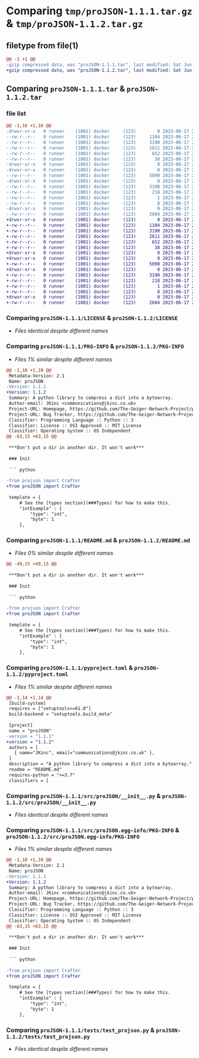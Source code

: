 # Comparing `tmp/proJSON-1.1.1.tar.gz` & `tmp/proJSON-1.1.2.tar.gz`

## filetype from file(1)

```diff
@@ -1 +1 @@
-gzip compressed data, was "proJSON-1.1.1.tar", last modified: Sat Jun 17 20:49:09 2023, max compression
+gzip compressed data, was "proJSON-1.1.2.tar", last modified: Sat Jun 17 20:54:28 2023, max compression
```

## Comparing `proJSON-1.1.1.tar` & `proJSON-1.1.2.tar`

### file list

```diff
@@ -1,16 +1,16 @@
-drwxr-xr-x   0 runner    (1001) docker     (123)        0 2023-06-17 20:49:09.629624 proJSON-1.1.1/
--rw-r--r--   0 runner    (1001) docker     (123)     1104 2023-06-17 20:48:58.000000 proJSON-1.1.1/LICENSE
--rw-r--r--   0 runner    (1001) docker     (123)     3190 2023-06-17 20:49:09.629624 proJSON-1.1.1/PKG-INFO
--rw-r--r--   0 runner    (1001) docker     (123)     2611 2023-06-17 20:48:58.000000 proJSON-1.1.1/README.md
--rw-r--r--   0 runner    (1001) docker     (123)      652 2023-06-17 20:48:58.000000 proJSON-1.1.1/pyproject.toml
--rw-r--r--   0 runner    (1001) docker     (123)       38 2023-06-17 20:49:09.629624 proJSON-1.1.1/setup.cfg
-drwxr-xr-x   0 runner    (1001) docker     (123)        0 2023-06-17 20:49:09.629624 proJSON-1.1.1/src/
-drwxr-xr-x   0 runner    (1001) docker     (123)        0 2023-06-17 20:49:09.629624 proJSON-1.1.1/src/proJSON/
--rw-r--r--   0 runner    (1001) docker     (123)     5090 2023-06-17 20:48:58.000000 proJSON-1.1.1/src/proJSON/__init__.py
-drwxr-xr-x   0 runner    (1001) docker     (123)        0 2023-06-17 20:49:09.629624 proJSON-1.1.1/src/proJSON.egg-info/
--rw-r--r--   0 runner    (1001) docker     (123)     3190 2023-06-17 20:49:09.000000 proJSON-1.1.1/src/proJSON.egg-info/PKG-INFO
--rw-r--r--   0 runner    (1001) docker     (123)      218 2023-06-17 20:49:09.000000 proJSON-1.1.1/src/proJSON.egg-info/SOURCES.txt
--rw-r--r--   0 runner    (1001) docker     (123)        1 2023-06-17 20:49:09.000000 proJSON-1.1.1/src/proJSON.egg-info/dependency_links.txt
--rw-r--r--   0 runner    (1001) docker     (123)        8 2023-06-17 20:49:09.000000 proJSON-1.1.1/src/proJSON.egg-info/top_level.txt
-drwxr-xr-x   0 runner    (1001) docker     (123)        0 2023-06-17 20:49:09.629624 proJSON-1.1.1/tests/
--rw-r--r--   0 runner    (1001) docker     (123)     2604 2023-06-17 20:48:58.000000 proJSON-1.1.1/tests/test_projson.py
+drwxr-xr-x   0 runner    (1001) docker     (123)        0 2023-06-17 20:54:28.863538 proJSON-1.1.2/
+-rw-r--r--   0 runner    (1001) docker     (123)     1104 2023-06-17 20:54:19.000000 proJSON-1.1.2/LICENSE
+-rw-r--r--   0 runner    (1001) docker     (123)     3190 2023-06-17 20:54:28.863538 proJSON-1.1.2/PKG-INFO
+-rw-r--r--   0 runner    (1001) docker     (123)     2611 2023-06-17 20:54:19.000000 proJSON-1.1.2/README.md
+-rw-r--r--   0 runner    (1001) docker     (123)      652 2023-06-17 20:54:19.000000 proJSON-1.1.2/pyproject.toml
+-rw-r--r--   0 runner    (1001) docker     (123)       38 2023-06-17 20:54:28.863538 proJSON-1.1.2/setup.cfg
+drwxr-xr-x   0 runner    (1001) docker     (123)        0 2023-06-17 20:54:28.859538 proJSON-1.1.2/src/
+drwxr-xr-x   0 runner    (1001) docker     (123)        0 2023-06-17 20:54:28.859538 proJSON-1.1.2/src/proJSON/
+-rw-r--r--   0 runner    (1001) docker     (123)     5090 2023-06-17 20:54:19.000000 proJSON-1.1.2/src/proJSON/__init__.py
+drwxr-xr-x   0 runner    (1001) docker     (123)        0 2023-06-17 20:54:28.859538 proJSON-1.1.2/src/proJSON.egg-info/
+-rw-r--r--   0 runner    (1001) docker     (123)     3190 2023-06-17 20:54:28.000000 proJSON-1.1.2/src/proJSON.egg-info/PKG-INFO
+-rw-r--r--   0 runner    (1001) docker     (123)      218 2023-06-17 20:54:28.000000 proJSON-1.1.2/src/proJSON.egg-info/SOURCES.txt
+-rw-r--r--   0 runner    (1001) docker     (123)        1 2023-06-17 20:54:28.000000 proJSON-1.1.2/src/proJSON.egg-info/dependency_links.txt
+-rw-r--r--   0 runner    (1001) docker     (123)        8 2023-06-17 20:54:28.000000 proJSON-1.1.2/src/proJSON.egg-info/top_level.txt
+drwxr-xr-x   0 runner    (1001) docker     (123)        0 2023-06-17 20:54:28.863538 proJSON-1.1.2/tests/
+-rw-r--r--   0 runner    (1001) docker     (123)     2604 2023-06-17 20:54:19.000000 proJSON-1.1.2/tests/test_projson.py
```

### Comparing `proJSON-1.1.1/LICENSE` & `proJSON-1.1.2/LICENSE`

 * *Files identical despite different names*

### Comparing `proJSON-1.1.1/PKG-INFO` & `proJSON-1.1.2/PKG-INFO`

 * *Files 1% similar despite different names*

```diff
@@ -1,10 +1,10 @@
 Metadata-Version: 2.1
 Name: proJSON
-Version: 1.1.1
+Version: 1.1.2
 Summary: A python library to compress a dict into a bytearray.
 Author-email: JKinc <communications@jkinc.co.uk>
 Project-URL: Homepage, https://github.com/The-Geiger-Network-Project/proJSON/tree/main
 Project-URL: Bug Tracker, https://github.com/The-Geiger-Network-Project/proJSON/tree/main/issues
 Classifier: Programming Language :: Python :: 3
 Classifier: License :: OSI Approved :: MIT License
 Classifier: Operating System :: OS Independent
@@ -63,15 +63,15 @@
 
 ***Don't put a dir in another dir. It won't work***
 
 ### Init
 
 ``` python
 
-from projson import Crafter
+from proJSON import Crafter
 
 template = {
     # See the [types section](###Types) for how to make this.
     "intExample" : {
         "type": "int",
         "byte": 1
     },
```

### Comparing `proJSON-1.1.1/README.md` & `proJSON-1.1.2/README.md`

 * *Files 0% similar despite different names*

```diff
@@ -49,15 +49,15 @@
 
 ***Don't put a dir in another dir. It won't work***
 
 ### Init
 
 ``` python
 
-from projson import Crafter
+from proJSON import Crafter
 
 template = {
     # See the [types section](###Types) for how to make this.
     "intExample" : {
         "type": "int",
         "byte": 1
     },
```

### Comparing `proJSON-1.1.1/pyproject.toml` & `proJSON-1.1.2/pyproject.toml`

 * *Files 1% similar despite different names*

```diff
@@ -1,14 +1,14 @@
 [build-system]
 requires = ["setuptools>=61.0"]
 build-backend = "setuptools.build_meta"
 
 [project]
 name = "proJSON"
-version = "1.1.1"
+version = "1.1.2"
 authors = [
   { name="JKinc", email="communications@jkinc.co.uk" },
 ]
 description = "A python library to compress a dict into a bytearray."
 readme = "README.md"
 requires-python = ">=3.7"
 classifiers = [
```

### Comparing `proJSON-1.1.1/src/proJSON/__init__.py` & `proJSON-1.1.2/src/proJSON/__init__.py`

 * *Files identical despite different names*

### Comparing `proJSON-1.1.1/src/proJSON.egg-info/PKG-INFO` & `proJSON-1.1.2/src/proJSON.egg-info/PKG-INFO`

 * *Files 1% similar despite different names*

```diff
@@ -1,10 +1,10 @@
 Metadata-Version: 2.1
 Name: proJSON
-Version: 1.1.1
+Version: 1.1.2
 Summary: A python library to compress a dict into a bytearray.
 Author-email: JKinc <communications@jkinc.co.uk>
 Project-URL: Homepage, https://github.com/The-Geiger-Network-Project/proJSON/tree/main
 Project-URL: Bug Tracker, https://github.com/The-Geiger-Network-Project/proJSON/tree/main/issues
 Classifier: Programming Language :: Python :: 3
 Classifier: License :: OSI Approved :: MIT License
 Classifier: Operating System :: OS Independent
@@ -63,15 +63,15 @@
 
 ***Don't put a dir in another dir. It won't work***
 
 ### Init
 
 ``` python
 
-from projson import Crafter
+from proJSON import Crafter
 
 template = {
     # See the [types section](###Types) for how to make this.
     "intExample" : {
         "type": "int",
         "byte": 1
     },
```

### Comparing `proJSON-1.1.1/tests/test_projson.py` & `proJSON-1.1.2/tests/test_projson.py`

 * *Files identical despite different names*

